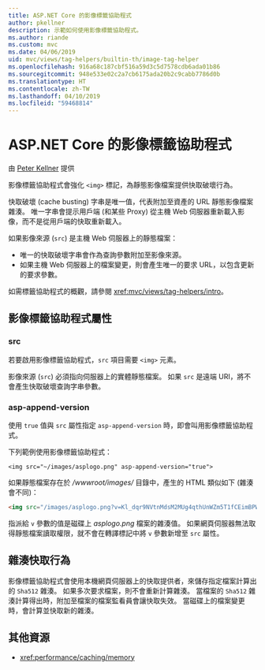 ```yaml
---
title: ASP.NET Core 的影像標籤協助程式
author: pkellner
description: 示範如何使用影像標籤協助程式。
ms.author: riande
ms.custom: mvc
ms.date: 04/06/2019
uid: mvc/views/tag-helpers/builtin-th/image-tag-helper
ms.openlocfilehash: 916a68c187cbf516a59d3c5d7578cdb6ada01b86
ms.sourcegitcommit: 948e533e02c2a7cb6175ada20b2c9cabb7786d0b
ms.translationtype: HT
ms.contentlocale: zh-TW
ms.lasthandoff: 04/10/2019
ms.locfileid: "59468814"
---
```

# <a name="image-tag-helper-in-aspnet-core"></a>ASP.NET Core 的影像標籤協助程式

由 [Peter Kellner](http://peterkellner.net) 提供

影像標籤協助程式會強化 `<img>` 標記，為靜態影像檔案提供快取破壞行為。

快取破壞 (cache busting) 字串是唯一值，代表附加至資產的 URL 靜態影像檔案雜湊。 唯一字串會提示用戶端 (和某些 Proxy) 從主機 Web 伺服器重新載入影像，而不是從用戶端的快取重新載入。

如果影像來源 (`src`) 是主機 Web 伺服器上的靜態檔案：

* 唯一的快取破壞字串會作為查詢參數附加至影像來源。
* 如果主機 Web 伺服器上的檔案變更，則會產生唯一的要求 URL，以包含更新的要求參數。

如需標籤協助程式的概觀，請參閱 <xref:mvc/views/tag-helpers/intro>。

## <a name="image-tag-helper-attributes"></a>影像標籤協助程式屬性

### <a name="src"></a>src

若要啟用影像標籤協助程式，`src` 項目需要 `<img>` 元素。

影像來源 (`src`) 必須指向伺服器上的實體靜態檔案。 如果 `src` 是遠端 URI，將不會產生快取破壞查詢字串參數。

### <a name="asp-append-version"></a>asp-append-version

使用 `true` 值與 `src` 屬性指定 `asp-append-version` 時，即會叫用影像標籤協助程式。

下列範例使用影像標籤協助程式：

```cshtml
<img src="~/images/asplogo.png" asp-append-version="true">
```

如果靜態檔案存在於 */wwwroot/images/* 目錄中，產生的 HTML 類似如下 (雜湊會不同)：

```html
<img src="/images/asplogo.png?v=Kl_dqr9NVtnMdsM2MUg4qthUnWZm5T1fCEimBPWDNgM">
```

指派給 `v` 參數的值是磁碟上 *asplogo.png* 檔案的雜湊值。 如果網頁伺服器無法取得靜態檔案讀取權限，就不會在轉譯標記中將 `v` 參數新增至 `src` 屬性。

## <a name="hash-caching-behavior"></a>雜湊快取行為

影像標籤協助程式會使用本機網頁伺服器上的快取提供者，來儲存指定檔案計算出的 `Sha512` 雜湊。 如果多次要求檔案，則不會重新計算雜湊。 當檔案的 `Sha512` 雜湊計算得出時，附加至檔案的檔案監看員會讓快取失效。 當磁碟上的檔案變更時，會計算並快取新的雜湊。

## <a name="additional-resources"></a>其他資源

* <xref:performance/caching/memory>

